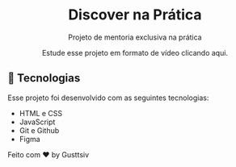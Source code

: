 <h1 align="center"> Discover na Prática</h1>

<p align="center">
Projeto de mentoria exclusiva na prática <br/>
<p align="center">Estude esse projeto em formato de vídeo clicando aqui.</a>
</p>


## 🚀 Tecnologias

Esse projeto foi desenvolvido com as seguintes tecnologias:

- HTML e CSS
- JavaScript
- Git e Github
- Figma

Feito com ♥ by Gusttsiv </p>
